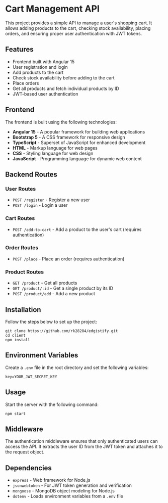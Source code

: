 <body>
  <h1>Cart Management API</h1>
  <p>This project provides a simple API to manage a user's shopping cart. It allows adding products to the cart, checking stock availability, placing orders, and ensuring proper user authentication with JWT tokens.</p>

  <h2>Features</h2>
  <ul>
    <li>Frontend built with Angular 15</li>
    <li>User registration and login</li>
    <li>Add products to the cart</li>
    <li>Check stock availability before adding to the cart</li>
    <li>Place orders</li>
    <li>Get all products and fetch individual products by ID</li>
    <li>JWT-based user authentication</li>
  
  </ul>

  <h2>Frontend</h2>
  <p>The frontend is built using the following technologies:</p>
  <ul>
    <li><strong>Angular 15</strong> - A popular framework for building web applications</li>
    <li><strong>Bootstrap 5</strong> - A CSS framework for responsive design</li>
    <li><strong>TypeScript</strong> - Superset of JavaScript for enhanced development</li>
    <li><strong>HTML</strong> - Markup language for web pages</li>
    <li><strong>CSS</strong> - Styling language for web design</li>
    <li><strong>JavaScript</strong> - Programming language for dynamic web content</li>
  </ul>

  <h2>Backend Routes</h2>
  <h3>User Routes</h3>
  <ul>
    <li><code>POST /register</code> - Register a new user</li>
    <li><code>POST /login</code> - Login a user</li>
  </ul>

  <h3>Cart Routes</h3>
  <ul>
    <li><code>POST /add-to-cart</code> - Add a product to the user's cart (requires authentication)</li>
  </ul>

  <h3>Order Routes</h3>
  <ul>
    <li><code>POST /place</code> - Place an order (requires authentication)</li>
  </ul>

  <h3>Product Routes</h3>
  <ul>
    <li><code>GET /product</code> - Get all products</li>
    <li><code>GET /product/:id</code> - Get a single product by its ID</li>
    <li><code>POST /product/add</code> - Add a new product</li>
  </ul>

  <h2>Installation</h2>
  <p>Follow the steps below to set up the project:</p>
  <pre><code>git clone https://github.com/rk28284/edgistify.git
cd client
npm install</code></pre>

  <h2>Environment Variables</h2>
  <p>Create a <code>.env</code> file in the root directory and set the following variables:</p>
  <pre><code>key=YOUR_JWT_SECRET_KEY</code></pre>

  <h2>Usage</h2>
  <p>Start the server with the following command:</p>
  <pre><code>npm start</code></pre>

  <h2>Middleware</h2>
  <p>The authentication middleware ensures that only authenticated users can access the API. It extracts the user ID from the JWT token and attaches it to the request object.</p>

  <h2>Dependencies</h2>
  <ul>
    <li><code>express</code> - Web framework for Node.js</li>
    <li><code>jsonwebtoken</code> - For JWT token generation and verification</li>
    <li><code>mongoose</code> - MongoDB object modeling for Node.js</li>
    <li><code>dotenv</code> - Loads environment variables from a <code>.env</code> file</li>
  </ul>

 
</body>

